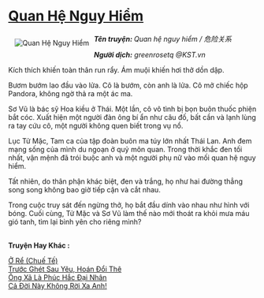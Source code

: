 <a href="https://utruyen.com/quan-he-nguy-hiem/16840/" title="Quan Hệ Nguy Hiểm"><h1>Quan Hệ Nguy Hiểm</h1></a><div style="display:table"><img align="right" style="float: left; padding: 10px;" src="https://utruyen.com/images/story/200x260/quan-he-nguy-hiem.jpg" alt="Quan Hệ Nguy Hiểm"><b><i>Tên truyện: </i></b><i>Quan hệ nguy hiểm / 危险关系 </i><p></p><b><i>Người dịch:</i></b><i> greenrosetq @KST.vn <p></p></i><p></p>Kích thích khiến toàn thân run rẩy. Ám muội khiến hơi thở dồn dập.<p></p>Bươm bướm lao đầu vào lửa. Cô là bướm, còn anh là lửa. Cô mở chiếc hộp Pandora, không ngờ thả ra một ác ma.<p></p>Sơ Vũ là bác sỹ Hoa kiều ở Thái. Một lần, cô vô tình bị bọn buôn thuốc phiện bắt cóc. Xuất hiện một người đàn ông bí ẩn như câu đố, bất cần và lạnh lùng ra tay cứu cô, một người không quen biết trong vụ nổ.<p></p>Lục Tử Mặc, Tam ca của tập đoàn buôn ma túy lớn nhất Thái Lan. Anh đem mạng sống của mình du ngoạn ở quỷ môn quan. Trong thời khắc đen tối nhất, vận mệnh đã trói buộc anh và một người phụ nữ vào mối quan hệ nguy hiểm.<p></p>Tất nhiên, do thân phận khác biệt, đen và trắng, họ như hai đường thẳng song song không bao giờ tiếp cận và cắt nhau.<p></p>Trong cuộc truy sát đến ngừng thở, họ bắt đầu dính vào nhau như hình với bóng. Cuối cùng, Tử Mặc và Sơ Vũ làm thế nào mới thoát ra khỏi mưa máu gió tanh, tìm lại bình yên cho riêng mình?</div><p><br><b>Truyện Hay Khác :</b></p><a href="https://utruyen.com/o-re-chue-te/4569/" alt="Ở Rể (Chuế Tế)">Ở Rể (Chuế Tế)</a><br/><a href="https://truyenngontinhay.wordpress.com/2019/10/03/truoc-ghet-sau-yeu-hoan-doi-the/" alt="Trước Ghét Sau Yêu, Hoán Đổi Thê">Trước Ghét Sau Yêu, Hoán Đổi Thê</a><br/><a href="https://github.com/quanluxury/truyenhot/tree/master/truyenhay/1311/" alt="Ông Xã Là Phúc Hắc Đại Nhân">Ông Xã Là Phúc Hắc Đại Nhân</a><br/><a href="https://github.com/quanluxury/ngontinhhot/tree/master/truyenhay/19293/" alt="Cả Đời Này Không Rời Xa Anh!">Cả Đời Này Không Rời Xa Anh!</a><br/>
